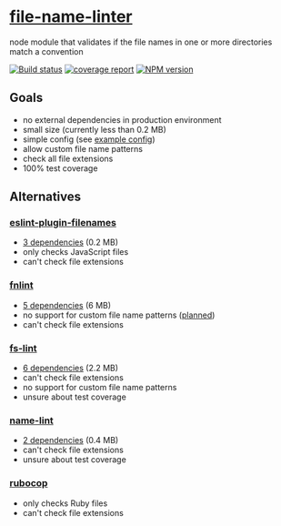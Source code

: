 # [file-name-linter](https://gitlab.com/winniehell/file-name-linter/)

node module that validates if the file names in one or more directories match a convention

[![Build status](https://gitlab.com/winniehell/file-name-linter/badges/master/build.svg)](https://gitlab.com/winniehell/file-name-linter/commits/master)
[![coverage report](https://gitlab.com/winniehell/file-name-linter/badges/master/coverage.svg)](https://winniehell.gitlab.io/file-name-linter/coverage/)
[![NPM version](https://img.shields.io/npm/v/file-name-linter.svg)](https://www.npmjs.com/package/file-name-linter)

## Goals

- no external dependencies in production environment
- small size (currently less than 0.2 MB)
- simple config (see [example config])
- allow custom file name patterns
- check all file extensions
- 100% test coverage

[example config]: https://gitlab.com/winniehell/file-name-linter/blob/master/test/fixtures/config.json

## Alternatives

### [eslint-plugin-filenames](https://github.com/selaux/eslint-plugin-filenames)

- [3 dependencies][eslint-plugin-dependencies] (0.2 MB)
- only checks JavaScript files
- can't check file extensions

[eslint-plugin-dependencies]: https://github.com/selaux/eslint-plugin-filenames/blob/1.1.0/package.json#L14-L18

### [fnlint](https://github.com/usabilla/fnlint)

- [5 dependencies][fnlint-dependencies] (6 MB)
- no support for custom file name patterns ([planned](https://github.com/usabilla/fnlint/blob/v1.3.0/README.md#todo))
- can't check file extensions

[fnlint-dependencies]: https://github.com/usabilla/fnlint/blob/v1.3.0/package.json#L49-L55

### [fs-lint](https://github.com/jeanlauliac/fs-lint)

- [6 dependencies][fs-lint-dependencies] (2.2 MB)
- can't check file extensions
- no support for custom file name patterns
- unsure about test coverage

[fs-lint-dependencies]: https://github.com/jeanlauliac/fs-lint/blob/v1.0.0/package.json#L38-L45

### [name-lint](https://github.com/joshwnj/name-lint)

- [2 dependencies][name-lint-dependencies] (0.4 MB)
- can't check file extensions
- unsure about test coverage

[name-lint-dependencies]: https://github.com/joshwnj/name-lint/blob/9634bee96f5344887907480b8224d9cd71d95e5e/package.json#L16-L19

### [rubocop](http://rubocop.readthedocs.io/en/latest/cops_style/#stylefilename)

- only checks Ruby files
- can't check file extensions
